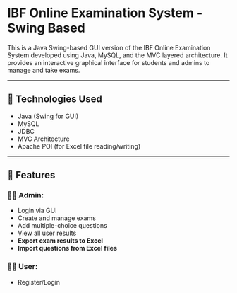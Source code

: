 # IBF Online Examination System - Swing Based

This is a Java Swing-based GUI version of the IBF Online Examination System developed using Java, MySQL, and the MVC layered architecture. It provides an interactive graphical interface for students and admins to manage and take exams.

---

## 🔧 Technologies Used
- Java (Swing for GUI)
- MySQL
- JDBC
- MVC Architecture
- Apache POI (for Excel file reading/writing)

---

## 🎯 Features

### 👨‍🏫 Admin:
- Login via GUI
- Create and manage exams
- Add multiple-choice questions
- View all user results
- **Export exam results to Excel**
- **Import questions from Excel files**

### 👨‍🎓 User:
- Register/Login
